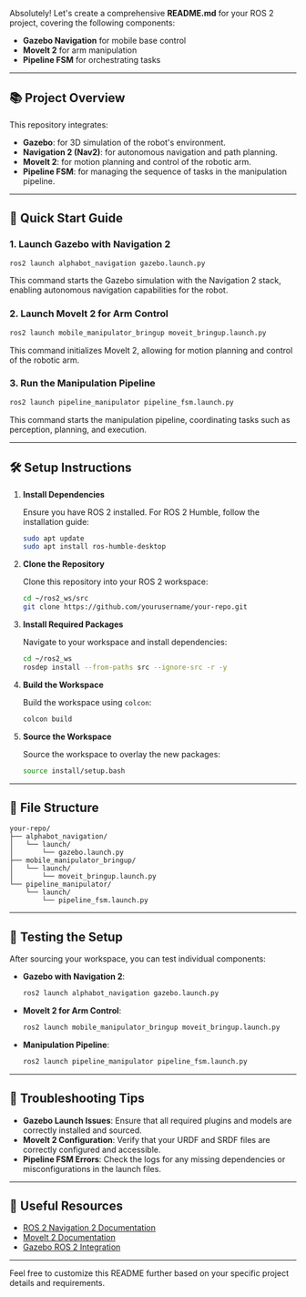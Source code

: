 Absolutely! Let's create a comprehensive **README.md** for your ROS 2 project, covering the following components:

* **Gazebo Navigation** for mobile base control
* **MoveIt 2** for arm manipulation
* **Pipeline FSM** for orchestrating tasks

---

## 📚 Project Overview

This repository integrates:

* **Gazebo**: for 3D simulation of the robot's environment.
* **Navigation 2 (Nav2)**: for autonomous navigation and path planning.
* **MoveIt 2**: for motion planning and control of the robotic arm.
* **Pipeline FSM**: for managing the sequence of tasks in the manipulation pipeline.

---

## 🚀 Quick Start Guide

### 1. Launch Gazebo with Navigation 2

```bash
ros2 launch alphabot_navigation gazebo.launch.py
```

This command starts the Gazebo simulation with the Navigation 2 stack, enabling autonomous navigation capabilities for the robot.

### 2. Launch MoveIt 2 for Arm Control

```bash
ros2 launch mobile_manipulator_bringup moveit_bringup.launch.py
```

This command initializes MoveIt 2, allowing for motion planning and control of the robotic arm.

### 3. Run the Manipulation Pipeline

```bash
ros2 launch pipeline_manipulator pipeline_fsm.launch.py
```

This command starts the manipulation pipeline, coordinating tasks such as perception, planning, and execution.

---

## 🛠️ Setup Instructions

1. **Install Dependencies**

   Ensure you have ROS 2 installed. For ROS 2 Humble, follow the installation guide:

   ```bash
   sudo apt update
   sudo apt install ros-humble-desktop
   ```

2. **Clone the Repository**

   Clone this repository into your ROS 2 workspace:

   ```bash
   cd ~/ros2_ws/src
   git clone https://github.com/yourusername/your-repo.git
   ```

3. **Install Required Packages**

   Navigate to your workspace and install dependencies:

   ```bash
   cd ~/ros2_ws
   rosdep install --from-paths src --ignore-src -r -y
   ```

4. **Build the Workspace**

   Build the workspace using `colcon`:

   ```bash
   colcon build
   ```

5. **Source the Workspace**

   Source the workspace to overlay the new packages:

   ```bash
   source install/setup.bash
   ```

---

## 📄 File Structure

```
your-repo/
├── alphabot_navigation/
│   └── launch/
│       └── gazebo.launch.py
├── mobile_manipulator_bringup/
│   └── launch/
│       └── moveit_bringup.launch.py
└── pipeline_manipulator/
    └── launch/
        └── pipeline_fsm.launch.py
```

---

## 🧪 Testing the Setup

After sourcing your workspace, you can test individual components:

* **Gazebo with Navigation 2**:

  ```bash
  ros2 launch alphabot_navigation gazebo.launch.py
  ```

* **MoveIt 2 for Arm Control**:

  ```bash
  ros2 launch mobile_manipulator_bringup moveit_bringup.launch.py
  ```

* **Manipulation Pipeline**:

  ```bash
  ros2 launch pipeline_manipulator pipeline_fsm.launch.py
  ```

---

## 🧠 Troubleshooting Tips

* **Gazebo Launch Issues**: Ensure that all required plugins and models are correctly installed and sourced.
* **MoveIt 2 Configuration**: Verify that your URDF and SRDF files are correctly configured and accessible.
* **Pipeline FSM Errors**: Check the logs for any missing dependencies or misconfigurations in the launch files.

---

## 🔗 Useful Resources

* [ROS 2 Navigation 2 Documentation](https://docs.ros.org/en/foxy/Tutorials/Navigation2/Navigation2-Tutorial.html)
* [MoveIt 2 Documentation](https://moveit.picknik.ai/main/doc/index.html)
* [Gazebo ROS 2 Integration](https://gazebosim.org/docs/latest/ros2_integration/)

---

Feel free to customize this README further based on your specific project details and requirements.
